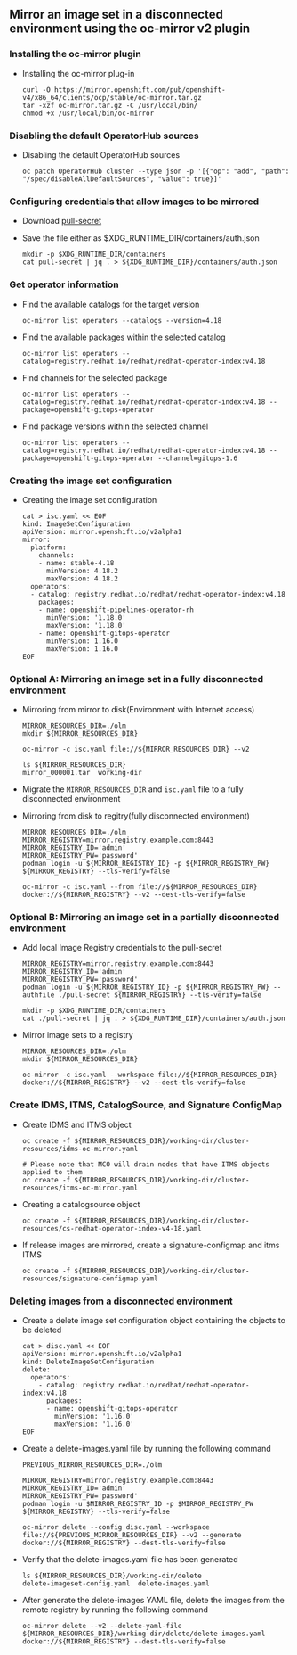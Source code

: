 ## Mirror an image set in a disconnected environment using the oc-mirror v2 plugin


### Installing the oc-mirror plugin

* Installing the oc-mirror plug-in
  ```
  curl -O https://mirror.openshift.com/pub/openshift-v4/x86_64/clients/ocp/stable/oc-mirror.tar.gz
  tar -xzf oc-mirror.tar.gz -C /usr/local/bin/
  chmod +x /usr/local/bin/oc-mirror
  ```

### Disabling the default OperatorHub sources
* Disabling the default OperatorHub sources
  ```
  oc patch OperatorHub cluster --type json -p '[{"op": "add", "path": "/spec/disableAllDefaultSources", "value": true}]'
  ```

### Configuring credentials that allow images to be mirrored

* Download [pull-secret](https://console.redhat.com/openshift/install/pull-secret)
  
* Save the file either as $XDG_RUNTIME_DIR/containers/auth.json
  ```
  mkdir -p $XDG_RUNTIME_DIR/containers
  cat pull-secret | jq . > ${XDG_RUNTIME_DIR}/containers/auth.json
  ```

### Get operator information

* Find the available catalogs for the target version
  ```
  oc-mirror list operators --catalogs --version=4.18
  ```

* Find the available packages within the selected catalog
  ```
  oc-mirror list operators --catalog=registry.redhat.io/redhat/redhat-operator-index:v4.18
  ```

* Find channels for the selected package
  ```
  oc-mirror list operators --catalog=registry.redhat.io/redhat/redhat-operator-index:v4.18 --package=openshift-gitops-operator
  ```

* Find package versions within the selected channel
  ```
  oc-mirror list operators --catalog=registry.redhat.io/redhat/redhat-operator-index:v4.18 --package=openshift-gitops-operator --channel=gitops-1.6
  ```

### Creating the image set configuration

* Creating the image set configuration
  ```
  cat > isc.yaml << EOF
  kind: ImageSetConfiguration
  apiVersion: mirror.openshift.io/v2alpha1
  mirror:
    platform:
      channels:
      - name: stable-4.18
        minVersion: 4.18.2
        maxVersion: 4.18.2
    operators:
    - catalog: registry.redhat.io/redhat/redhat-operator-index:v4.18
      packages:
      - name: openshift-pipelines-operator-rh
        minVersion: '1.18.0'
        maxVersion: '1.18.0'
      - name: openshift-gitops-operator
        minVersion: 1.16.0
        maxVersion: 1.16.0
  EOF
  ```
  
### Optional A: Mirroring an image set in a fully disconnected environment
* Mirroring from mirror to disk(Environment with Internet access) 
  ```
  MIRROR_RESOURCES_DIR=./olm
  mkdir ${MIRROR_RESOURCES_DIR}

  oc-mirror -c isc.yaml file://${MIRROR_RESOURCES_DIR} --v2

  ls ${MIRROR_RESOURCES_DIR}
  mirror_000001.tar  working-dir
  ```

* Migrate the `MIRROR_RESOURCES_DIR` and `isc.yaml` file to a fully disconnected environment

* Mirroring from disk to regitry(fully disconnected environment)
  ```
  MIRROR_RESOURCES_DIR=./olm
  MIRROR_REGISTRY=mirror.registry.example.com:8443
  MIRROR_REGISTRY_ID='admin'
  MIRROR_REGISTRY_PW='password'
  podman login -u ${MIRROR_REGISTRY_ID} -p ${MIRROR_REGISTRY_PW} ${MIRROR_REGISTRY} --tls-verify=false

  oc-mirror -c isc.yaml --from file://${MIRROR_RESOURCES_DIR} docker://${MIRROR_REGISTRY} --v2 --dest-tls-verify=false
  ```

### Optional B: Mirroring an image set in a partially disconnected environment

* Add local Image Registry credentials to the pull-secret
  ```
  MIRROR_REGISTRY=mirror.registry.example.com:8443
  MIRROR_REGISTRY_ID='admin'
  MIRROR_REGISTRY_PW='password'
  podman login -u ${MIRROR_REGISTRY_ID} -p ${MIRROR_REGISTRY_PW} --authfile ./pull-secret ${MIRROR_REGISTRY} --tls-verify=false

  mkdir -p $XDG_RUNTIME_DIR/containers 
  cat ./pull-secret | jq . > ${XDG_RUNTIME_DIR}/containers/auth.json
  ```

* Mirror image sets to a registry
  ```
  MIRROR_RESOURCES_DIR=./olm
  mkdir ${MIRROR_RESOURCES_DIR}

  oc-mirror -c isc.yaml --workspace file://${MIRROR_RESOURCES_DIR}  docker://${MIRROR_REGISTRY} --v2 --dest-tls-verify=false
  ```
  
### Create IDMS, ITMS, CatalogSource, and Signature ConfigMap

* Create IDMS and ITMS object 
  ```
  oc create -f ${MIRROR_RESOURCES_DIR}/working-dir/cluster-resources/idms-oc-mirror.yaml

  # Please note that MCO will drain nodes that have ITMS objects applied to them
  oc create -f ${MIRROR_RESOURCES_DIR}/working-dir/cluster-resources/itms-oc-mirror.yaml  
  ```
* Creating a catalogsource object
  ```
  oc create -f ${MIRROR_RESOURCES_DIR}/working-dir/cluster-resources/cs-redhat-operator-index-v4-18.yaml  
  ```
* If release images are mirrored, create a signature-configmap and itms ITMS
  ```
  oc create -f ${MIRROR_RESOURCES_DIR}/working-dir/cluster-resources/signature-configmap.yaml
  ```

### Deleting images from a disconnected environment 

* Create a delete image set configuration object containing the objects to be deleted
  ```
  cat > disc.yaml << EOF
  apiVersion: mirror.openshift.io/v2alpha1
  kind: DeleteImageSetConfiguration
  delete:
    operators:
      - catalog: registry.redhat.io/redhat/redhat-operator-index:v4.18
        packages:
        - name: openshift-gitops-operator
          minVersion: '1.16.0'
          maxVersion: '1.16.0'
  EOF
  ```
* Create a delete-images.yaml file by running the following command
  ```
  PREVIOUS_MIRROR_RESOURCES_DIR=./olm
  
  MIRROR_REGISTRY=mirror.registry.example.com:8443
  MIRROR_REGISTRY_ID='admin'
  MIRROR_REGISTRY_PW='password'
  podman login -u $MIRROR_REGISTRY_ID -p $MIRROR_REGISTRY_PW ${MIRROR_REGISTRY} --tls-verify=false
  
  oc-mirror delete --config disc.yaml --workspace file://${PREVIOUS_MIRROR_RESOURCES_DIR} --v2 --generate docker://${MIRROR_REGISTRY} --dest-tls-verify=false
  ```
* Verify that the delete-images.yaml file has been generated
  ```
  ls ${MIRROR_RESOURCES_DIR}/working-dir/delete
  delete-imageset-config.yaml  delete-images.yaml
  ```
* After generate the delete-images YAML file, delete the images from the remote registry by running the following command
  ```
  oc-mirror delete --v2 --delete-yaml-file ${MIRROR_RESOURCES_DIR}/working-dir/delete/delete-images.yaml docker://${MIRROR_REGISTRY} --dest-tls-verify=false
  ```
